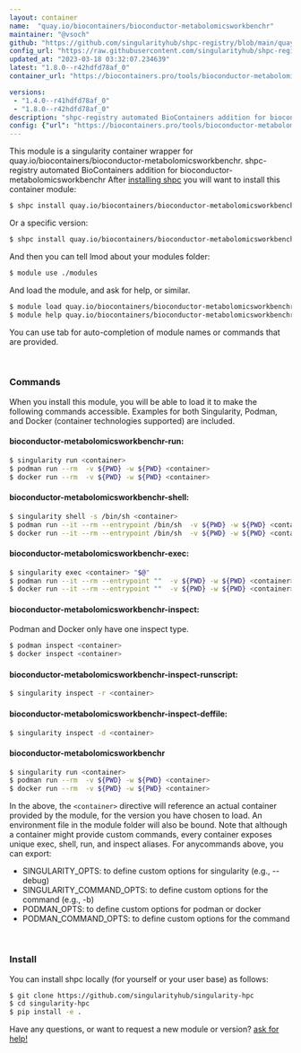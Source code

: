 ```yaml
---
layout: container
name:  "quay.io/biocontainers/bioconductor-metabolomicsworkbenchr"
maintainer: "@vsoch"
github: "https://github.com/singularityhub/shpc-registry/blob/main/quay.io/biocontainers/bioconductor-metabolomicsworkbenchr/container.yaml"
config_url: "https://raw.githubusercontent.com/singularityhub/shpc-registry/main/quay.io/biocontainers/bioconductor-metabolomicsworkbenchr/container.yaml"
updated_at: "2023-03-18 03:32:07.234639"
latest: "1.8.0--r42hdfd78af_0"
container_url: "https://biocontainers.pro/tools/bioconductor-metabolomicsworkbenchr"

versions:
 - "1.4.0--r41hdfd78af_0"
 - "1.8.0--r42hdfd78af_0"
description: "shpc-registry automated BioContainers addition for bioconductor-metabolomicsworkbenchr"
config: {"url": "https://biocontainers.pro/tools/bioconductor-metabolomicsworkbenchr", "maintainer": "@vsoch", "description": "shpc-registry automated BioContainers addition for bioconductor-metabolomicsworkbenchr", "latest": {"1.8.0--r42hdfd78af_0": "sha256:7975664a2784bd12f99bde0527bb0939557e65b82c7f4efc504fe1584e8c2097"}, "tags": {"1.4.0--r41hdfd78af_0": "sha256:70f33c8dfe9bd9dffbdae7dab1edab4c42c16744cdfd73497f77fcef74ec4eda", "1.8.0--r42hdfd78af_0": "sha256:7975664a2784bd12f99bde0527bb0939557e65b82c7f4efc504fe1584e8c2097"}, "docker": "quay.io/biocontainers/bioconductor-metabolomicsworkbenchr"}
---
```


This module is a singularity container wrapper for quay.io/biocontainers/bioconductor-metabolomicsworkbenchr.
shpc-registry automated BioContainers addition for bioconductor-metabolomicsworkbenchr
After [installing shpc](#install) you will want to install this container module:


```bash
$ shpc install quay.io/biocontainers/bioconductor-metabolomicsworkbenchr
```

Or a specific version:

```bash
$ shpc install quay.io/biocontainers/bioconductor-metabolomicsworkbenchr:1.8.0--r42hdfd78af_0
```

And then you can tell lmod about your modules folder:

```bash
$ module use ./modules
```

And load the module, and ask for help, or similar.

```bash
$ module load quay.io/biocontainers/bioconductor-metabolomicsworkbenchr/1.8.0--r42hdfd78af_0
$ module help quay.io/biocontainers/bioconductor-metabolomicsworkbenchr/1.8.0--r42hdfd78af_0
```

You can use tab for auto-completion of module names or commands that are provided.

<br>

### Commands

When you install this module, you will be able to load it to make the following commands accessible.
Examples for both Singularity, Podman, and Docker (container technologies supported) are included.

#### bioconductor-metabolomicsworkbenchr-run:

```bash
$ singularity run <container>
$ podman run --rm  -v ${PWD} -w ${PWD} <container>
$ docker run --rm  -v ${PWD} -w ${PWD} <container>
```

#### bioconductor-metabolomicsworkbenchr-shell:

```bash
$ singularity shell -s /bin/sh <container>
$ podman run --it --rm --entrypoint /bin/sh  -v ${PWD} -w ${PWD} <container>
$ docker run --it --rm --entrypoint /bin/sh  -v ${PWD} -w ${PWD} <container>
```

#### bioconductor-metabolomicsworkbenchr-exec:

```bash
$ singularity exec <container> "$@"
$ podman run --it --rm --entrypoint ""  -v ${PWD} -w ${PWD} <container> "$@"
$ docker run --it --rm --entrypoint ""  -v ${PWD} -w ${PWD} <container> "$@"
```

#### bioconductor-metabolomicsworkbenchr-inspect:

Podman and Docker only have one inspect type.

```bash
$ podman inspect <container>
$ docker inspect <container>
```

#### bioconductor-metabolomicsworkbenchr-inspect-runscript:

```bash
$ singularity inspect -r <container>
```

#### bioconductor-metabolomicsworkbenchr-inspect-deffile:

```bash
$ singularity inspect -d <container>
```



#### bioconductor-metabolomicsworkbenchr

```bash
$ singularity run <container>
$ podman run --rm  -v ${PWD} -w ${PWD} <container>
$ docker run --rm  -v ${PWD} -w ${PWD} <container>
```


In the above, the `<container>` directive will reference an actual container provided
by the module, for the version you have chosen to load. An environment file in the
module folder will also be bound. Note that although a container
might provide custom commands, every container exposes unique exec, shell, run, and
inspect aliases. For anycommands above, you can export:

 - SINGULARITY_OPTS: to define custom options for singularity (e.g., --debug)
 - SINGULARITY_COMMAND_OPTS: to define custom options for the command (e.g., -b)
 - PODMAN_OPTS: to define custom options for podman or docker
 - PODMAN_COMMAND_OPTS: to define custom options for the command

<br>

### Install

You can install shpc locally (for yourself or your user base) as follows:

```bash
$ git clone https://github.com/singularityhub/singularity-hpc
$ cd singularity-hpc
$ pip install -e .
```

Have any questions, or want to request a new module or version? [ask for help!](https://github.com/singularityhub/singularity-hpc/issues)
